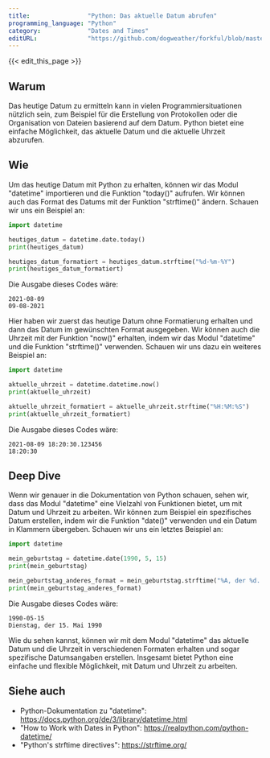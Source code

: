 ```yaml
---
title:                "Python: Das aktuelle Datum abrufen"
programming_language: "Python"
category:             "Dates and Times"
editURL:              "https://github.com/dogweather/forkful/blob/master/content/de/python/getting-the-current-date.md"
---
```


{{< edit_this_page >}}

## Warum

Das heutige Datum zu ermitteln kann in vielen Programmiersituationen nützlich sein, zum Beispiel für die Erstellung von Protokollen oder die Organisation von Dateien basierend auf dem Datum. Python bietet eine einfache Möglichkeit, das aktuelle Datum und die aktuelle Uhrzeit abzurufen.

## Wie

Um das heutige Datum mit Python zu erhalten, können wir das Modul "datetime" importieren und die Funktion "today()" aufrufen. Wir können auch das Format des Datums mit der Funktion "strftime()" ändern. Schauen wir uns ein Beispiel an:

```Python
import datetime

heutiges_datum = datetime.date.today()
print(heutiges_datum)

heutiges_datum_formatiert = heutiges_datum.strftime("%d-%m-%Y")
print(heutiges_datum_formatiert)
```
Die Ausgabe dieses Codes wäre:

```
2021-08-09
09-08-2021
```

Hier haben wir zuerst das heutige Datum ohne Formatierung erhalten und dann das Datum im gewünschten Format ausgegeben. Wir können auch die Uhrzeit mit der Funktion "now()" erhalten, indem wir das Modul "datetime" und die Funktion "strftime()" verwenden. Schauen wir uns dazu ein weiteres Beispiel an:

```Python
import datetime

aktuelle_uhrzeit = datetime.datetime.now()
print(aktuelle_uhrzeit)

aktuelle_uhrzeit_formatiert = aktuelle_uhrzeit.strftime("%H:%M:%S")
print(aktuelle_uhrzeit_formatiert)
```
Die Ausgabe dieses Codes wäre:

```
2021-08-09 18:20:30.123456
18:20:30
```

## Deep Dive

Wenn wir genauer in die Dokumentation von Python schauen, sehen wir, dass das Modul "datetime" eine Vielzahl von Funktionen bietet, um mit Datum und Uhrzeit zu arbeiten. Wir können zum Beispiel ein spezifisches Datum erstellen, indem wir die Funktion "date()" verwenden und ein Datum in Klammern übergeben. Schauen wir uns ein letztes Beispiel an:

```Python
import datetime

mein_geburtstag = datetime.date(1990, 5, 15)
print(mein_geburtstag)

mein_geburtstag_anderes_format = mein_geburtstag.strftime("%A, der %d. %B %Y")
print(mein_geburtstag_anderes_format)
```
Die Ausgabe dieses Codes wäre:

```
1990-05-15
Dienstag, der 15. Mai 1990
```

Wie du sehen kannst, können wir mit dem Modul "datetime" das aktuelle Datum und die Uhrzeit in verschiedenen Formaten erhalten und sogar spezifische Datumsangaben erstellen. Insgesamt bietet Python eine einfache und flexible Möglichkeit, mit Datum und Uhrzeit zu arbeiten.

## Siehe auch

- Python-Dokumentation zu "datetime": https://docs.python.org/de/3/library/datetime.html
- "How to Work with Dates in Python": https://realpython.com/python-datetime/
- "Python's strftime directives": https://strftime.org/